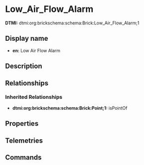 # Low_Air_Flow_Alarm
**DTMI:** dtmi:org:brickschema:schema:Brick:Low_Air_Flow_Alarm;1
## Display name
- **en:** Low Air Flow Alarm
## Description
## Relationships
### Inherited Relationships
* **dtmi:org:brickschema:schema:Brick:Point;1:** isPointOf
## Properties
## Telemetries
## Commands
